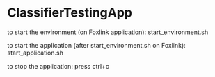 # ClassifierTestingApp

to start the environment (on Foxlink application):
      start_environment.sh

to start the application (after start_environment.sh on Foxlink):
      start_application.sh

to stop the application:
      press ctrl+c 
